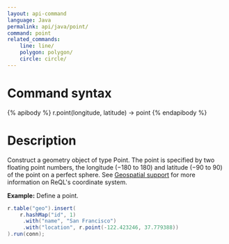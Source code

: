 ```yaml
---
layout: api-command
language: Java
permalink: api/java/point/
command: point
related_commands:
    line: line/
    polygon: polygon/
    circle: circle/
---
```

# Command syntax #

{% apibody %}
r.point(longitude, latitude) &rarr; point
{% endapibody %}

# Description #

Construct a geometry object of type Point. The point is specified by two floating point numbers, the longitude (&minus;180 to 180) and latitude (&minus;90 to 90) of the point on a perfect sphere. See [Geospatial support](/docs/geo-support/) for more information on ReQL's coordinate system.

__Example:__ Define a point.

```java
r.table("geo").insert(
    r.hashMap("id", 1)
     .with("name", "San Francisco")
     .with("location", r.point(-122.423246, 37.779388))
).run(conn);
```
